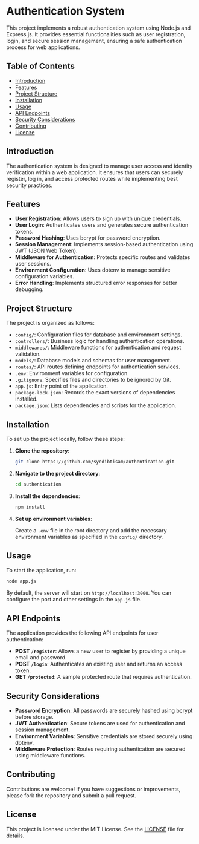 # Authentication System

This project implements a robust authentication system using Node.js and Express.js. It provides essential functionalities such as user registration, login, and secure session management, ensuring a safe authentication process for web applications.

## Table of Contents

- [Introduction](#introduction)
- [Features](#features)
- [Project Structure](#project-structure)
- [Installation](#installation)
- [Usage](#usage)
- [API Endpoints](#api-endpoints)
- [Security Considerations](#security-considerations)
- [Contributing](#contributing)
- [License](#license)

## Introduction

The authentication system is designed to manage user access and identity verification within a web application. It ensures that users can securely register, log in, and access protected routes while implementing best security practices.

## Features

- **User Registration**: Allows users to sign up with unique credentials.
- **User Login**: Authenticates users and generates secure authentication tokens.
- **Password Hashing**: Uses bcrypt for password encryption.
- **Session Management**: Implements session-based authentication using JWT (JSON Web Token).
- **Middleware for Authentication**: Protects specific routes and validates user sessions.
- **Environment Configuration**: Uses dotenv to manage sensitive configuration variables.
- **Error Handling**: Implements structured error responses for better debugging.

## Project Structure

The project is organized as follows:

- `config/`: Configuration files for database and environment settings.
- `controllers/`: Business logic for handling authentication operations.
- `middlewares/`: Middleware functions for authentication and request validation.
- `models/`: Database models and schemas for user management.
- `routes/`: API routes defining endpoints for authentication services.
- `.env`: Environment variables for configuration.
- `.gitignore`: Specifies files and directories to be ignored by Git.
- `app.js`: Entry point of the application.
- `package-lock.json`: Records the exact versions of dependencies installed.
- `package.json`: Lists dependencies and scripts for the application.

## Installation

To set up the project locally, follow these steps:

1. **Clone the repository**:

   ```bash
   git clone https://github.com/syedibtisam/authentication.git
   ```

2. **Navigate to the project directory**:

   ```bash
   cd authentication
   ```

3. **Install the dependencies**:

   ```bash
   npm install
   ```

4. **Set up environment variables**:

   Create a `.env` file in the root directory and add the necessary environment variables as specified in the `config/` directory.

## Usage

To start the application, run:

```bash
node app.js
```

By default, the server will start on `http://localhost:3000`. You can configure the port and other settings in the `app.js` file.

## API Endpoints

The application provides the following API endpoints for user authentication:

- **POST `/register`**: Allows a new user to register by providing a unique email and password.
- **POST `/login`**: Authenticates an existing user and returns an access token.
- **GET `/protected`**: A sample protected route that requires authentication.

## Security Considerations

- **Password Encryption**: All passwords are securely hashed using bcrypt before storage.
- **JWT Authentication**: Secure tokens are used for authentication and session management.
- **Environment Variables**: Sensitive credentials are stored securely using dotenv.
- **Middleware Protection**: Routes requiring authentication are secured using middleware functions.

## Contributing

Contributions are welcome! If you have suggestions or improvements, please fork the repository and submit a pull request.

## License

This project is licensed under the MIT License. See the [LICENSE](LICENSE) file for details.

